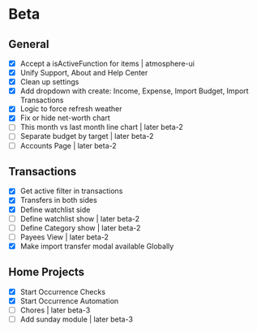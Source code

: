 # Beta
## General
- [x] Accept a isActiveFunction for items | atmosphere-ui
- [x] Unify Support, About and Help Center
- [x] Clean up settings
- [x] Add dropdown with create: Income, Expense, Import Budget, Import Transactions
- [x] Logic to force refresh weather
- [x] Fix or hide net-worth chart
- [ ] This month vs last month line chart | later beta-2
- [ ] Separate budget by target | later beta-2
- [ ] Accounts Page | later beta-2

## Transactions
- [x] Get active filter in transactions
- [x] Transfers in both sides
- [x] Define watchlist side
- [ ] Define watchlist show | later beta-2
- [ ] Define Category show | later beta-2
- [ ] Payees View | later beta-2
- [x] Make import transfer modal available Globally

## Home Projects
- [x] Start Occurrence Checks
- [x] Start Occurrence Automation
- [ ] Chores | later beta-3
- [ ] Add sunday module | later beta-3
